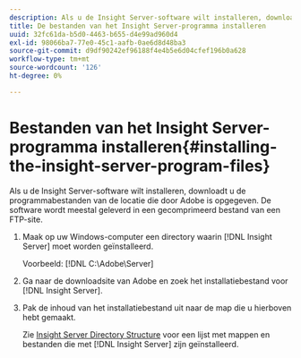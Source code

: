 ```yaml
---
description: Als u de Insight Server-software wilt installeren, downloadt u de programmabestanden van de locatie die door Adobe is opgegeven. De software wordt meestal geleverd in een gecomprimeerd bestand van een FTP-site.
title: De bestanden van het Insight Server-programma installeren
uuid: 32fc61da-b5d0-4463-b655-d4e99ad960d4
exl-id: 98066ba7-77e0-45c1-aafb-0ae6d8d48ba3
source-git-commit: d9df90242ef96188f4e4b5e6d04cfef196b0a628
workflow-type: tm+mt
source-wordcount: '126'
ht-degree: 0%

---
```


# Bestanden van het Insight Server-programma installeren{#installing-the-insight-server-program-files}

Als u de Insight Server-software wilt installeren, downloadt u de programmabestanden van de locatie die door Adobe is opgegeven. De software wordt meestal geleverd in een gecomprimeerd bestand van een FTP-site.

1. Maak op uw Windows-computer een directory waarin [!DNL Insight Server] moet worden geïnstalleerd.

   Voorbeeld: [!DNL C:\Adobe\Server]

1. Ga naar de downloadsite van Adobe en zoek het installatiebestand voor [!DNL Insight Server].
1. Pak de inhoud van het installatiebestand uit naar de map die u hierboven hebt gemaakt.

   Zie [Insight Server Directory Structure](../../../../home/c-inst-svr/c-cfg-stgs-ref/c-ins-svr-dir-str.md#concept-5bcc8cf6d4d44fa6be43a97d23d1a20c) voor een lijst met mappen en bestanden die met [!DNL Insight Server] zijn geïnstalleerd.
